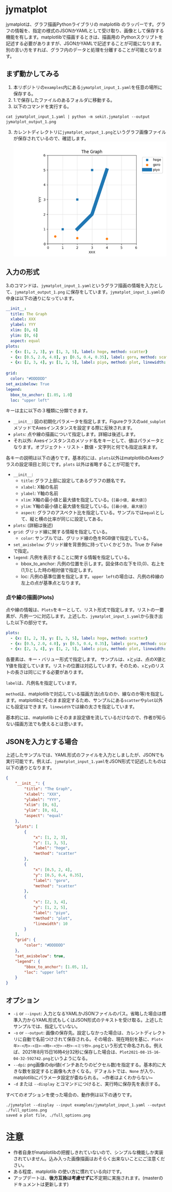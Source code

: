 # jymatplot
jymatplotは、グラフ描画Pythonライブラリの matplotlib のラッパーです。グラフの情報を、指定の様式のJSONかYAMLとして受け取り、画像として保存する機能を有します。matplotlibで描画するときは、描画用の Pythonスクリプトを記述する必要がありますが、JSONかYAMLで記述することが可能になります。別の言い方をすれば、グラフ内のデータと処理を分離することが可能となります。

## まず動かしてみる
1. 本リポジトリの`examples`内にある`jymatplot_input_1.yaml`を任意の場所に保存する。
2. 1.で保存したファイルのあるフォルダに移動する。
3. 以下のコマンドを実行する。
```
cat jymatplot_input_1.yaml | python -m sekit.jymatplot --output jymatplot_output_1.png
```
3. カレントディレクトリに`jymatplot_output_1.png`というグラフ画像ファイルが保存されているので、確認します。
![sample1](https://raw.githubusercontent.com/HidetoshiKawaguchi/sekit/main/examples/jymatplot_output_1.png)

## 入力の形式
3.のコマンドは、`jymatplot_input_1.yaml`というグラフ描画の情報を入力として、`jymatplot_output_1.png` に保存をしています。`jymatplot_input_1.yaml`の中身は以下の通りになっています。
```yaml
__init__:
  title: The Graph
  xlabel: XXX
  ylabel: YYY
  xlim: [0, 6]
  ylim: [0, 6]
  aspect: equal
plots:
  - {x: [1, 2, 3], y: [1, 3, 5], label: hoge, method: scatter}
  - {x: [0.5, 2.0, 4.0], y: [0.5, 0.4, 0.35], label: goro, method: scatter}
  - {x: [2, 3, 4], y: [1, 2, 5], label: piyo, method: plot, linewidth: 10.0}

grid:
  color: "#DDDDDD"
set_axisbelow: True
legend:
  bbox_to_anchor: [1.05, 1.0]
  loc: "upper left"
```
キーは主に以下の３種類に分類できます。
- `__init__`: 図の初期化パラメータを指定します。Figureクラスの`add_subplot`メソッドでAxesインスタンスを設定する際に反映されます。
- `plots`: 点や線の描画について指定します。詳細は後述します。
- それ以外: Axesインスタンスのメソッド名をキーとして、値はパラメータとなります。オブジェクト・リスト・数値・文字列と何でも指定出来ます。

各キーの説明は以下の通りです。基本的には、`plots`以外はmatplotlibのAxesクラスの設定項目と同じです。`plots` 以外は省略することが可能です。
- `__init__`:
  - `title`: グラフ上部に設定してあるグラフの題名です。
  - `xlabel`: X軸の名前
  - `ylabel`: Y軸の名前
  - `xlim`: X軸の最小値と最大値を指定している。(`[最小値, 最大値]`)
  - `ylim`: Y軸の最小値と最大値を指定している。(`[最小値, 最大値]`)
  - `aspect`: グラフのアスペクト比を指定している。サンプルでは`equal`として、縦と横の比率が同じに設定してある。
- `plots`: (詳細は後述)
- `grid`: グリッド線に関する情報を指定している。
  - `color`: サンプルでは、グリッド線の色をRGB値で指定している。
- `set_axisbelow`: グリッド線を背景側に持っていくかどうか。True か Falseで指定。
- `legend`: 凡例を表示することに関する情報を指定している。
  - bbox_to_anchor: 凡例の位置を示します。図全体の左下を(0,0)、右上を(1,1)とした時の相対値で指定します。
  - loc: 凡例の基準位置を指定します。`upper left`の場合は、凡例の枠線の左上の点が基準点となります。

### 点や線の描画(Plots)
点や線の情報は、`Plots`をキーとして、リスト形式で指定します。リストの一要素が、凡例一つに対応します。上述した、`jymatplot_input_1.yaml`から抜き出した以下の部分です。
```yaml
plots:
  - {x: [1, 2, 3], y: [1, 3, 5], label: hoge, method: scatter}
  - {x: [0.5, 2.0, 4.0], y: [0.5, 0.4, 0.35], label: goro, method: scatter}
  - {x: [2, 3, 4], y: [1, 2, 5], label: piyo, method: plot, linewidth: 10.0}
```
各要素は、キー・バリュー形式で指定します。
サンプルは、`x`と`y`は、点のX値とY値を指定しています。リストの位置は対応しています。そのため、`x`と`y`のリストの長さは同じにする必要があります。

`label`は、凡例名を指定しています。

`method`は、matplotlibで対応している描画方法(点なのか、線なのか等)を指定します。matplotlibにそのまま設定するため、サンプルにある`scatter`や`plot`以外にも設定はできます。`linewidth`では線の太さを指定しています。

基本的には、matplotlib にそのまま設定値を流しているだけなので、作者が知らない描画方法でも使えるとは思います。

## JSONを入力とする場合
上述したサンプルでは、YAML形式のファイルを入力としましたが、JSONでも実行可能です。例えば、`jymatplot_input_1.yaml`をJSON形式で記述したものは以下の通りとなります。
```json
{
    "__init__": {
        "title": "The Graph",
        "xlabel": "XXX",
        "ylabel": "YYY",
        "xlim": [0, 6],
        "ylim": [0, 6],
        "aspect": "equal"
    },
    "plots": [
        {
            "x": [1, 2, 3],
            "y": [1, 3, 5],
            "label": "hoge",
            "method": "scatter"
        },
        {
            "x": [0.5, 2, 4],
            "y": [0.5, 0.4, 0.35],
            "label": "goro",
            "method": "scatter"
        },
        {
            "x": [2, 3, 4],
            "y": [1, 2, 5],
            "label": "piyo",
            "method": "plot",
            "linewidth": 10
        }
    ],
    "grid": {
        "color": "#DDDDDD"
    },
    "set_axisbelow": true,
    "legend": {
        "bbox_to_anchor": [1.05, 1],
        "loc": "upper left"
    }
}
```

## オプション
- `-i` or `--input`: 入力となるYAMLかJSONファイルのパス。省略した場合は標準入力からYAML形式もしくはJSON形式のテキストを受け取る。上述したサンプルでは、指定していない。
- `-o` or `--output`: 画像の保存先。設定しなかった場合は、カレントディレクトリに自動で名前つけされて保存される。その場合、現在時刻を基に、`Plot<年>-<月>-<日>-<時>-<分>-<秒>-<ミリ秒>.png`という形式で命名される。例えば、2021年8月15日16時4分32秒に保存した場合は、`Plot2021-08-15-16-04-32-592742.png`というようになる。
- `--dpi`: png画像のdpi値(インチあたりのピクセル数)を指定する。基本的に大きな数を設定すると画像も大きくなる。デフォルトでは、`None` が入り、matplotlibにパラメータ設定が委ねられる。 ~作者はよくわからない~
- `-d` または `--display` とコマンドにつけると、実行時に保存先を表示する。

すべてのオプションを使った場合の、動作例は以下の通りです。
```
./jymatplot --display --input examples/jymatplot_input_1.yaml --output ./full_options.png
saved a plot file, ./full_options.png
```

# 注意
- 作者自身がmatplotlibの把握しきれていないので、シンプルな機能しか実装されていません。込み入った画像描画はおそらく出来ないことにご注意ください。
- ある程度、matplotlib の使い方に慣れている向けです。
- アップデートは、**後方互換は考慮せずに**不定期に実施されます。(masterのドキュメントは更新します)
